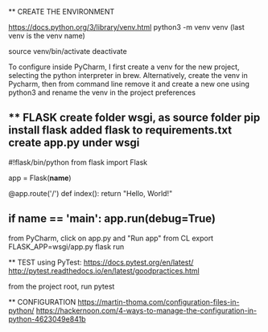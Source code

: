 ** CREATE THE ENVIRONMENT

https://docs.python.org/3/library/venv.html
python3 -m venv venv
(last venv is the venv name)

source venv/bin/activate
deactivate

To configure inside PyCharm, I first create a venv for the new project, selecting the python interpreter in brew.
Alternatively, create the venv in Pycharm, then from command line remove it and create a new one using python3 and rename the venv in the project preferences


** FLASK
create folder wsgi, as source folder
pip install flask
added flask to requirements.txt
create app.py under wsgi
---
#!flask/bin/python
from flask import Flask

app = Flask(__name__)


@app.route('/')
def index():
    return "Hello, World!"


if __name__ == '__main__':
    app.run(debug=True)
---

from PyCharm, click on app.py and "Run app"
from CL
 export FLASK_APP=wsgi/app.py
 flask run


** TEST
using PyTest: https://docs.pytest.org/en/latest/
http://pytest.readthedocs.io/en/latest/goodpractices.html

from the project root, run pytest


** CONFIGURATION
https://martin-thoma.com/configuration-files-in-python/
https://hackernoon.com/4-ways-to-manage-the-configuration-in-python-4623049e841b

